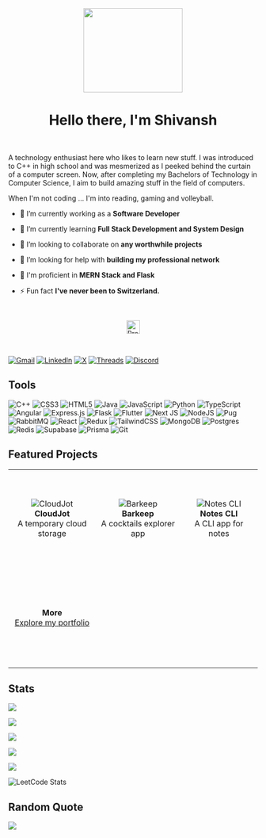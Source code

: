 <div id="header" align="center">
  <img src="https://media.giphy.com/media/3iyKHMIKg5VWG6qHUm/giphy.gif" width="200" height="170"/>
</div>

<h1 align="center">Hello there, I'm Shivansh</h1>

<br/>

A technology enthusiast here who likes to learn new stuff. I was introduced to C++ in high school and was mesmerized as I peeked behind the curtain of a computer screen. Now, after completing my Bachelors of Technology in Computer Science, I aim to build amazing stuff in the field of computers.

When I'm not coding ... I'm into reading, gaming and volleyball.

- 🔭 I’m currently working as a **Software Developer**

- 🌱 I’m currently learning **Full Stack Development and System Design**

- 👯 I’m looking to collaborate on **any worthwhile projects**

- 🤝 I’m looking for help with **building my professional network**

- 💬 I'm proficient in **MERN Stack and Flask**

- ⚡ Fun fact **I've never been to Switzerland.**

<br>

<p align="center">
<a href="https://visitcount.itsvg.in">
  <img src="https://visitcount.itsvg.in/api?id=shivanshshekhar11&label=Views&color=1&icon=5&pretty=false" alt="Profile Views" height="27"/>
</a>
</p>

<br>

[![Gmail](https://img.shields.io/badge/Gmail-D14836?style=for-the-badge&logo=gmail&logoColor=white)](mailto:shivanshshekhar11@gmail.com) [![LinkedIn](https://img.shields.io/badge/linkedin-%230077B5.svg?style=for-the-badge&logo=linkedin&logoColor=white)](https://linkedin.com/in/shivanshshekhar11) [![X](https://img.shields.io/badge/X-%23000000.svg?style=for-the-badge&logo=X&logoColor=white)](https://x.com/shvnshbhrdwj14) [![Threads](https://img.shields.io/badge/Threads-000000?style=for-the-badge&logo=Threads&logoColor=white)](https://www.threads.net/@shvnshbhrdwj14) [![Discord](https://img.shields.io/badge/Discord-%235865F2.svg?style=for-the-badge&logo=discord&logoColor=white)](https://discordapp.com/users/699238764110676058)

<h2>Tools</h2>

![C++](https://img.shields.io/badge/c++-%2300599C.svg?style=for-the-badge&logo=c%2B%2B&logoColor=white) ![CSS3](https://img.shields.io/badge/css3-%231572B6.svg?style=for-the-badge&logo=css3&logoColor=white) ![HTML5](https://img.shields.io/badge/html5-%23E34F26.svg?style=for-the-badge&logo=html5&logoColor=white) ![Java](https://img.shields.io/badge/java-%23ED8B00.svg?style=for-the-badge&logo=openjdk&logoColor=white) ![JavaScript](https://img.shields.io/badge/javascript-%23323330.svg?style=for-the-badge&logo=javascript&logoColor=%23F7DF1E) ![Python](https://img.shields.io/badge/python-3670A0?style=for-the-badge&logo=python&logoColor=ffdd54) ![TypeScript](https://img.shields.io/badge/typescript-%23007ACC.svg?style=for-the-badge&logo=typescript&logoColor=white) ![Angular](https://img.shields.io/badge/angular-%23DD0031.svg?style=for-the-badge&logo=angular&logoColor=white) ![Express.js](https://img.shields.io/badge/express.js-%23404d59.svg?style=for-the-badge&logo=express&logoColor=%2361DAFB) ![Flask](https://img.shields.io/badge/flask-%23000.svg?style=for-the-badge&logo=flask&logoColor=white) ![Flutter](https://img.shields.io/badge/Flutter-%2302569B.svg?style=for-the-badge&logo=Flutter&logoColor=white) ![Next JS](https://img.shields.io/badge/Next-black?style=for-the-badge&logo=next.js&logoColor=white) ![NodeJS](https://img.shields.io/badge/node.js-6DA55F?style=for-the-badge&logo=node.js&logoColor=white) ![Pug](https://img.shields.io/badge/Pug-FFF?style=for-the-badge&logo=pug&logoColor=A86454) ![RabbitMQ](https://img.shields.io/badge/rabbitmq-FF6600?style=for-the-badge&logo=rabbitmq&logoColor=white) ![React](https://img.shields.io/badge/react-%2320232a.svg?style=for-the-badge&logo=react&logoColor=%2361DAFB) ![Redux](https://img.shields.io/badge/redux-%23593d88.svg?style=for-the-badge&logo=redux&logoColor=white) ![TailwindCSS](https://img.shields.io/badge/tailwindcss-%2338B2AC.svg?style=for-the-badge&logo=tailwind-css&logoColor=white) ![MongoDB](https://img.shields.io/badge/MongoDB-%234ea94b.svg?style=for-the-badge&logo=mongodb&logoColor=white) ![Postgres](https://img.shields.io/badge/postgres-%23316192.svg?style=for-the-badge&logo=postgresql&logoColor=white) ![Redis](https://img.shields.io/badge/redis-%23DD0031.svg?style=for-the-badge&logo=redis&logoColor=white) ![Supabase](https://img.shields.io/badge/Supabase-3ECF8E?style=for-the-badge&logo=supabase&logoColor=white) ![Prisma](https://img.shields.io/badge/Prisma-3982CE?style=for-the-badge&logo=Prisma&logoColor=white) ![Git](https://img.shields.io/badge/git-%23F05033.svg?style=for-the-badge&logo=git&logoColor=white)<br/>

<h2>Featured Projects</h2>
<table>
  <tr>
    <td align="center" width="300" height="200">
      <img src="https://cloud.appwrite.io/v1/storage/buckets/659d3794a5dc1071834b/files/659e94d8375d27b47fac/view?project=659d35d6864786eda772&mode=admin"  alt="CloudJot"/>
      <br>
      <strong>CloudJot</strong>
      <br>
      A temporary cloud storage
    </td>
    <td align="center" width="300" height="200">
      <img src="https://cloud.appwrite.io/v1/storage/buckets/659d3794a5dc1071834b/files/65ad18b8047b90424a61/view?project=659d35d6864786eda772&mode=admin"  alt="Barkeep"/>
      <br>
      <strong>Barkeep</strong>
      <br>
      A cocktails explorer app
      </td>
    <td align="center" width="300" height="200">
      <img src="https://cloud.appwrite.io/v1/storage/buckets/659d3794a5dc1071834b/files/666accaf000a4309a92d/view?project=659d35d6864786eda772&mode=admin" alt="Notes CLI"/>
      <br>
      <strong>Notes CLI</strong>
      <br>
      A CLI app for notes
    </td>
  </tr>
  <tr>
    <td align="center" width="300" height="200">
      <strong>More</strong>
      <br>
      <a href="https://shivanshshekhar11.onrender.com/">Explore my portfolio</a>
    </td>
  </tr>
</table>

<h2>Stats</h2>

![](https://github-readme-stats.vercel.app/api?username=shivanshshekhar11&theme=algolia&border_radius=15&hide_border=true&show_icons=true&include_all_commits=true&count_private=true)<br/>

![](https://github-readme-streak-stats.herokuapp.com/?user=shivanshshekhar11&theme=algolia&border_radius=15&hide_border=true)<br/>

![](https://github-readme-stats.vercel.app/api/top-langs/?username=shivanshshekhar11&theme=algolia&border_radius=15&hide_border=true&include_all_commits=true&count_private=true&layout=compact)<br/>

![](https://github-profile-trophy.vercel.app/?username=shivanshshekhar11&theme=algolia&hide_border=true&no-frame=false&no-bg=true&margin-w=4)<br/>

![](https://github-contributor-stats.vercel.app/api?username=shivanshshekhar11&limit=5&theme=algolia&hide_border=true&combine_all_yearly_contributions=true)

![LeetCode Stats](https://leetcard.jacoblin.cool/shivanshshekhar11?theme=dark&font=Mate&hide_border=true&border_radius=15&ext=contest)

<h2>Random Quote</h2>

![](https://quotes-github-readme.vercel.app/api?type=horizontal&theme=algolia&border_radius=15)

<!-- Proudly created with GPRM ( https://gprm.itsvg.in ) -->
